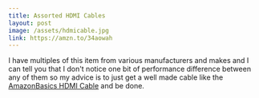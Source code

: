 ```yaml
---
title: Assorted HDMI Cables
layout: post
image: /assets/hdmicable.jpg
link: https://amzn.to/34aowah
---
```


I have multiples of this item from various manufacturers and makes and I can tell you that I don't notice one bit of performance difference between any of them so my advice is to just get a well made cable like the [AmazonBasics HDMI Cable](https://amzn.to/34aowah) and be done.
